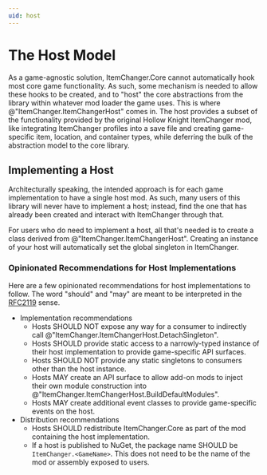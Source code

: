 ```yaml
---
uid: host
---
```


# The Host Model

As a game-agnostic solution, ItemChanger.Core cannot automatically hook most core game functionality. As such, some
mechanism is needed to allow these hooks to be created, and to "host" the core abstractions from the library within
whatever mod loader the game uses. This is where @"ItemChanger.ItemChangerHost" comes in. The host provides a subset of
the functionality provided by the original Hollow Knight ItemChanger mod, like integrating ItemChanger profiles into a
save file and creating game-specific item, location, and container types, while deferring the bulk of the abstraction
model to the core library.

## Implementing a Host

Architecturally speaking, the intended approach is for each game implementation to have a single host mod. As such, many
users of this library will never have to implement a host; instead, find the one that has already been created and
interact with ItemChanger through that.

For users who do need to implement a host, all that's needed is to create a class derived from
@"ItemChanger.ItemChangerHost". Creating an instance of your host will automatically set the global singleton in
ItemChanger.

### Opinionated Recommendations for Host Implementations

Here are a few opinionated recommendations for host implementations to follow. The word "should" and "may" are meant to
be interpreted in the [RFC2119](https://datatracker.ietf.org/doc/html/rfc2119) sense.

- Implementation recommendations
  - Hosts SHOULD NOT expose any way for a consumer to indirectly call @"ItemChanger.ItemChangerHost.DetachSingleton".
  - Hosts SHOULD provide static access to a narrowly-typed instance of their host implementation to provide
    game-specific API surfaces.
  - Hosts SHOULD NOT provide any static singletons to consumers other than the host instance.
  - Hosts MAY create an API surface to allow add-on mods to inject their own module construction into
    @"ItemChanger.ItemChangerHost.BuildDefaultModules".
  - Hosts MAY create additional event classes to provide game-specific events on the host.
- Distribution recommendations
  - Hosts SHOULD redistribute ItemChanger.Core as part of the mod containing the host implementation.
  - If a host is published to NuGet, the package name SHOULD be `ItemChanger.<GameName>`. This does not need to be the
    name of the mod or assembly exposed to users.
